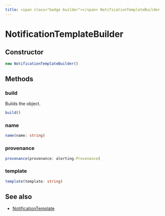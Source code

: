 ```yaml
---
title: <span class="badge builder"></span> NotificationTemplateBuilder
---
```

# <span class="badge builder"></span> NotificationTemplateBuilder

## Constructor

```typescript
new NotificationTemplateBuilder()
```
## Methods

### <span class="badge object-method"></span> build

Builds the object.

```typescript
build()
```

### <span class="badge object-method"></span> name

```typescript
name(name: string)
```

### <span class="badge object-method"></span> provenance

```typescript
provenance(provenance: alerting.Provenance)
```

### <span class="badge object-method"></span> template

```typescript
template(template: string)
```

## See also

 * <span class="badge object-type-interface"></span> [NotificationTemplate](./object-NotificationTemplate.md)
